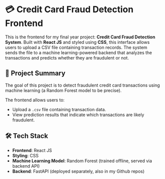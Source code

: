 # 💳 Credit Card Fraud Detection Frontend

This is the frontend for my final year project: **Credit Card Fraud Detection System**. Built with **React JS** and styled using **CSS**, this interface allows users to upload a CSV file containing transaction records. The system sends the file to a machine learning-powered backend that analyzes the transactions and predicts whether they are fraudulent or not.

## 🎯 Project Summary

The goal of this project is to detect fraudulent credit card transactions using machine learning (a Random Forest model to be precise). 

The frontend allows users to:
- Upload a `.csv` file containing transaction data.
- View prediction results that indicate which transactions are likely fraudulent.

## 🛠️ Tech Stack

- **Frontend**: React JS
- **Styling**: CSS
- **Machine Learning Model**: Random Forest (trained offline, served via backend API)
- **Backend**: FastAPI (deployed separately, also in my Github repos)

